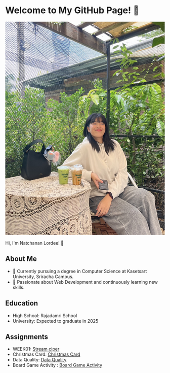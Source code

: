 # Welcome to My GitHub Page! 👋

![Profile_Image](assets/image/profile.jpg)

Hi, I'm Natchanan Lordee! 🎉  

## About Me
- 🔭 Currently pursuing a degree in Computer Science at Kasetsart University, Sriracha Campus.  
- 🌱 Passionate about Web Development and continuously learning new skills.  

## Education
- High School: Rajadamri School
- University: Expected to graduate in 2025  

## Assignments
- WEEK01: [Stream ciper](/stream-ciper.md)
- Christmas Card: [Christmas Card](/christmas.md)
- Data Quality: [Data Quality](/integrity.md)
- Board Game Activity : [Board Game Activity](/boardgameActivity.md)